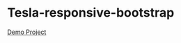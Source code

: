 # Tesla-responsive-bootstrap

[Demo Project](https://alikhazaeii.github.io/Tesla-responsive-bootstrap/)
